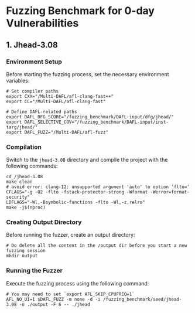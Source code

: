 # Fuzzing Benchmark for 0-day Vulnerabilities

## 1. Jhead-3.08

### Environment Setup
Before starting the fuzzing process, set the necessary environment variables:

```shell
# Set compiler paths
export CXX="/Multi-DAFL/afl-clang-fast++"
export CC="/Multi-DAFL/afl-clang-fast"

# Define DAFL-related paths
export DAFL_DFG_SCORE="/fuzzing_benchmark/DAFL-input/dfg/jhead/"
export DAFL_SELECTIVE_COV="/fuzzing_benchmark/DAFL-input/inst-targ/jhead/"
export DAFL_FUZZ="/Multi-DAFL/afl-fuzz"
```

### Compilation
Switch to the `jhead-3.08` directory and compile the project with the following commands:
```shell
cd /jhead-3.08
make clean
# avoid error: clang-12: unsupported argument 'auto' to option 'flto='
CFLAGS="-g -O2 -flto -fstack-protector-strong -Wformat -Werror=format-security" 
LDFLAGS="-Wl,-Bsymbolic-functions -flto -Wl,-z,relro" 
make -j$(nproc)
```
### Creating Output Directory
Before running the fuzzer, create an output directory:
```
# Do delete all the content in the /output dir before you start a new fuzzing session
mkdir output
```
### Running the Fuzzer
Execute the fuzzing process using the following command:
```
# You may need to set `export AFL_SKIP_CPUFREQ=1`
AFL_NO_UI=1 $DAFL_FUZZ -m none -d -i /fuzzing_benchmark/seed/jhead-3.08 -o ./output -F 6 -- ./jhead
```